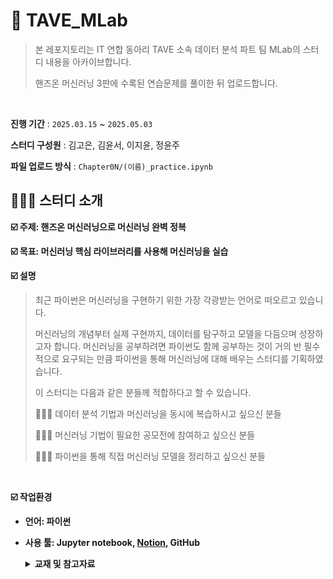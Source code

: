 # 🌊 TAVE_MLab
> 본 레포지토리는 IT 연합 동아리 TAVE 소속 데이터 분석 파트 팀 MLab의 스터디 내용을 아카이브합니다.
> 
> 핸즈온 머신러닝 3판에 수록된 연습문제를 풀이한 뒤 업로드합니다.
<br>

**진행 기간** : `2025.03.15` ~ `2025.05.03`

**스터디 구성원** : 김고은, 김윤서, 이지윤, 정윤주

**파일 업로드 방식** : `Chapter0N/(이름)_practice.ipynb`

## 🙋🏻‍♀️ 스터디 소개
**☑️ 주제: 핸즈온 머신러닝으로 머신러닝 완벽 정복**

**☑️ 목표: 머신러닝 핵심 라이브러리를 사용해 머신러닝을 실습**

**☑️ 설명**

> 최근 파이썬은 머신러닝을 구현하기 위한 가장 각광받는 언어로 떠오르고 있습니다.
> 
> 
> 머신러닝의 개념부터 실제 구현까지, 데이터를 탐구하고 모델을 다듬으며 성장하고자 합니다. 머신러닝을 공부하려면 파이썬도 함께 공부하는 것이 거의 반 필수적으로 요구되는 만큼 파이썬을 통해 머신러닝에 대해 배우는 스터디를 기획하였습니다.
> 
> 이 스터디는 다음과 같은 분들께 적합하다고 할 수 있습니다.
> 
> 🙋🏻‍♀️ 데이터 분석 기법과 머신러닝을 동시에 복습하시고 싶으신 분들
> 
> 🙋🏻‍♀️ 머신러닝 기법이 필요한 공모전에 참여하고 싶으신 분들
> 
> 🙋🏻‍♀️ 파이썬을 통해 직접 머신러닝 모델을 정리하고 싶으신 분들

<br>

**☑️ 작업환경**

- **언어: 파이썬**
- **사용 툴: Jupyter notebook, [Notion](https://marmalade-drive-848.notion.site/TAVE_MLab-Machine-Learning-Laboratory-1b840c2de19e80358775caa4a3227c8a?pvs=4), GitHub**

    <details>
      <summary> <b>교재 및 참고자료 </b> </summary>
    
    - 교재: 핸즈온 머신러닝 3판 (오엘리앙 제롱)
        
        ![image](https://github.com/user-attachments/assets/a4a9874c-b152-4f60-84ca-be24e86211cd)

        
        [깃허브](https://github.com/rickiepark/handson-ml2)
        
    
    - 유튜브 강의
        
        ☑️[박해선님의 핸즈온 머신러닝 동영상 강의 참고](https://www.youtube.com/watch?v=kpuRasV_Q9k&list=PLJN246lAkhQjX3LOdLVnfdFaCbGouEBeb)
    </details>
